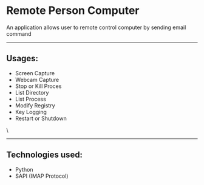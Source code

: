 <h1>Remote Person Computer</h1>
<p>An application allows user to remote control computer by sending email command</p>
<hr>
<h2>Usages:</h2>
<ul>
    <li>Screen Capture</li>
    <li>Webcam Capture</li>
    <li>Stop or Kill Proces</li>
    <li>List Directory</li>
    <li>List Process</li>
    <li>Modify Registry</li>
    <li>Key Logging</li>
    <li>Restart or Shutdown</li>
</ul>
\
<hr>
<h2>Technologies used:</h2>
<ul>
    <li>Python</li>
    <li>SAPI (IMAP Protocol)</li>
</ul>
